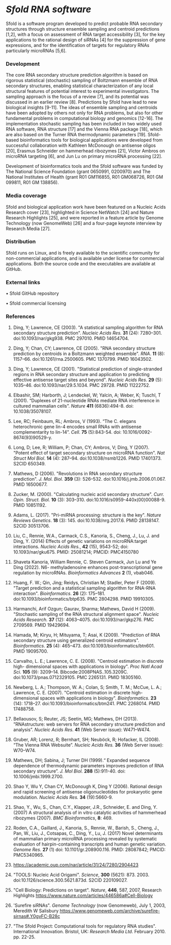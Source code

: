 # ***Sfold RNA software***

Sfold is a software program developed to predict probable RNA secondary structures through structure ensemble sampling and centroid predictions [1,2], with a focus on assessment of  RNA target accessibility [3], for the key applications to the rational design of siRNAs [4]  for the suppression of gene expressions, and for the identification of targets for regulatory RNAs particularly microRNAs [5,6].  

### Development 
The core RNA secondary structure prediction algorithm is based on rigorous statistical (stochastic) sampling of Boltzmann ensemble of RNA secondary structures, enabling statistical characterization of any local structural features of potential interest to experimental investigators. The sampling approach is the focus of a review [7], and its potential was discussed in an earlier review [8]. Predictions by Sfold have lead to new biological insights [9-11]. The ideas of ensemble sampling and centroids have been adopted by others not only for RNA problems, but also for other fundamental problems in computational biology and genomics [12-16]. The implementation stochastic sampling has been included in two widely used RNA software, RNA structure [17] and the Vienna RNA package [18], which are also based on the Turner RNA thermodynamic parameters [19]. 
Sfold-based bioinformatics tools for biological applications were developed from successful collaboration with Kathleen McDonough on antisense oligos [20], Erasmus Schneider on hammerhead ribozymes [21], Victor Ambros on microRNA targeting [6], and Jun Lu on primary microRNA processing [22]. 

Development of bioinformatics tools and the Sfold software was funded by The National Science Foundation (grant 0650991, 0200970) and The National Institutes of Health (grant R01 GM116855, R01 GM068726, R01 GM 099811, R01 GM 138856).

### Media coverage

Sfold and biological application work have been featured on a Nucleic Acids Research cover [23], highlighted in Science NetWatch [24] and Nature Research Highlights [25], and were reported in a feature article by Genome Technology (now GenomeWeb) [26] and a four-page keynote interview by Research Media [27].

### Distribution

Sfold runs on Linux, and is freely available to the scientific community for non-commercial applications, and is available under license for commercial applications. Both the source code and the executables are available at GitHub.

### External links

•	Sfold GitHub repository

•	Sfold commercial licensing

### References

1.	 Ding, Y; Lawrence, CE (2003). "A statistical sampling algorithm for RNA secondary structure prediction". *Nucleic Acids Res.* **31** (24): 7280–301. doi:10.1093/nar/gkg938. PMC 297010. PMID 14654704.
2.	 Ding, Y; Chan, CY; Lawrence, CE (2005). "RNA secondary structure prediction by centroids in a Boltzmann weighted ensemble". *RNA*. **11** (8): 1157–66. doi:10.1261/rna.2500605. PMC 1370799. PMID 16043502.
3.	 Ding, Y; Lawrence, CE (2001). "Statistical prediction of single-stranded regions in RNA secondary structure and application to predicting effective antisense target sites and beyond". *Nucleic Acids Res*. **29** (5): 1035–46. doi:10.1093/nar/29.5.1034. PMC 29728. PMID 11222752. 
4.	Elbashir, SM; Harborth, J; Lendeckel, W; Yalcin, A; Weber, K; Tuschl, T (2001). “Duplexes of 21-nucleotide RNAs mediate RNA interference in cultured mammalian cells”. *Nature* **411** (6836):494-8. doi: 10.1038/35078107.
5.	Lee, RC; Feinbaum, RL; Ambros, V (1993). “The C. elegans heterochronic gene lin-4 encodes small RNAs with antisense complementarity to lin-14”. *Cell*. **75** (5):843-54. doi: 10.1016/0092-8674(93)90529-y.
6.	 Long, D; Lee, R; William, P; Chan, CY; Ambros, V; Ding, Y (2007). "Potent effect of target secondary structure on microRNA function". *Nat Struct Mol Biol*. **14** (4): 287–94. doi:10.1038/nsmb1226. PMID 17401373. S2CID 650349.
7.	Mathews, D (2006). "Revolutions in RNA secondary structure prediction". *J. Mol. Biol.* **359** (3): 526–532. doi:10.1016/j.jmb.2006.01.067. PMID 16500677.
8.	 Zucker, M. (2000). "Calculating nucleic acid secondary structure". *Curr. Opin. Struct. Biol.* **10** (3): 303–310. doi:10.1016/s0959-440x(00)00088-9. PMID 10851192.
9.	 Adams, L. (2017). "Pri-miRNA processing: structure is the key". *Nature Reviews Genetics*. **18** (3): 145. doi:10.1038/nrg.2017.6. PMID 28138147. S2CID 30513706.
10.	 Liu, C., Rennie, W.A., Carmack, C.S., Kanoria, S., Cheng, J., Lu, J. and Ding, Y. (2014) Effects of genetic variations on microRNA:target interactions. *Nucleic Acids Res.*, **42** (15), 9543-52; doi: 10.1093/nar/gku675. PMID: 25081214; PMCID: PMC4150780
11.	 Shaveta Kanoria, William Rennie, C. Steven Carmack, Jun Lu and Ye Ding (2022). N6- methyladenosine enhances post-transcriptional gene regulation by microRNAs. *Bioinformatics Advances* **2** (1), vbab046.
12.	 Huang, F. W.; Qin, Jing; Reidys, Christian M; Stadler, Peter F (2009). "Target prediction and a statistical sampling algorithm for RNA-RNA interaction". *Bioinformatics*. **26** (2): 175–181. doi:10.1093/bioinformatics/btp635. PMC 2804298. PMID 19910305.
13.	 Harmanchi, Arif Ozgun; Gaurav, Sharma; Mathews, David H (2009). "Stochastic sampling of the RNA structural alignment space". *Nucleic Acids Research.* **37** (12): 4063–4075. doi:10.1093/nar/gkp276. PMC 2709569. PMID 19429694.
14.	 Hamada, M; Kiryu, H; Mituyama, T; Asai, K (2009). "Prediction of RNA secondary structure using generalized centroid estimators". *Bioinformatics*. **25** (4): 465–473. doi:10.1093/bioinformatics/btn601. PMID 19095700.
15.	 Carvalho, L. E.; Lawrence, C. E. (2008). "Centroid estimation in discrete high- dimensional spaces with applications in biology". *Proc Natl Acad Sci.* **105** (9): 3209–14. Bibcode:2008PNAS..105.3209C. doi:10.1073/pnas.0712329105. PMC 2265131. PMID 18305160.
16.	 Newberg, L. A.; Thompson, W. A.; Colan, S; Smith, T. M.; McCue, L. A.; Lawrence, C. E. (2007). "Centroid estimation in discrete high- dimensional spaces with applications in biology". *Bioinformatics*. **23** (14): 1718–27. doi:10.1093/bioinformatics/btm241. PMC 2268014. PMID 17488758.

17. Bellaousov, S; Reuter, JS; Seetin, MG; Mathews, DH (2013). ”RNAstructure: web servers for RNA secondary structure prediction and analysis”. *Nucleic Acids Res.* **41** (Web Server issue): W471–W474. 

18. Gruber, AR; Lorenz, R; Bernhart, SH; Neuböck, R; Hofacker, IL (2008). “The Vienna RNA Websuite”. *Nucleic Acids Res.* **36** (Web Server issue): W70–W74.


19. Mathews, DH; Sabina, J; Turner DH (1999).“ Expanded sequence dependence of thermodynamic parameters improves prediction of RNA secondary structure”. *J. Mol Biol.* **288** (5):911-40. doi: 10.1006/jmbi.1999.2700.
20. Shao Y, Wu Y, Chan CY, McDonough K, Ding Y (2006). Rational design and rapid screening of antisense oligonucleotides for prokaryotic gene modulation. *Nucleic Acids Res.* **34** (19):5660-9.
21. Shao, Y., Wu, S., Chan, C.Y., Klapper, J.R., Schneider, E. and Ding, Y. (2007) A structural analysis of in vitro catalytic activities of hammerhead ribozymes (2007). *BMC Bioinformatics*, **8**: 469.

22. Roden, C.A., Gaillard, J., Kanoria, S., Rennie, W., Barish, S., Cheng, J., Pan, W., Liu, J., Cotsapas, C., Ding, Y., Lu, J. (2017) Novel determinants of mammalian primary microRNA processing revealed by systematic evaluation of hairpin-containing transcripts and human genetic variation. *Genome Res.* **27** (1) doi: 10.1101/gr.208900.116. PMID: 28087842; PMCID: PMC5340965.

23.  <https://academic.oup.com/nar/article/31/24/7280/2904423>
24. "TOOLS: Nucleic Acid Origami". *Science*, **300** (5621): 873. 2003. doi:10.1126/science.300.5621.873d. S2CID 220109027.


25. "Cell Biology: Predictions on target". *Nature*, **446**, 587, 2007, Research Highlights <https://www.nature.com/articles/446586a#Cell-Biology>

26. 'Surefire siRNAs". *Genome Technology* (now Genomeweb), July 1, 2003, Meredith W Salisbury
<https://www.genomeweb.com/archive/surefire-sirnas#.Y0gvFC-B28c>

27. "The Sfold Project: Computational tools for regulatory RNA studies". International Innovation. Bristol, UK: *Research Media Ltd*. February 2010. pp. 22-25.
